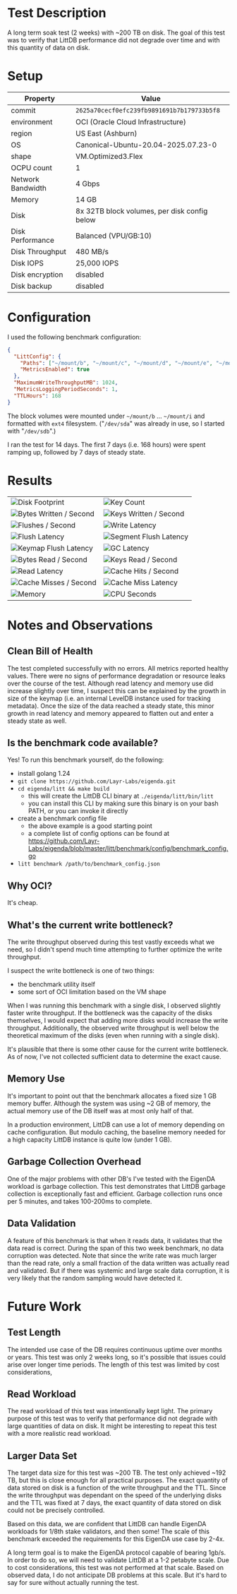 # Test Description

A long term soak test (2 weeks) with ~200 TB on disk. The goal of this test was to verify that LittDB performance
did not degrade over time and with this quantity of data on disk.

# Setup


| Property          | Value                                        | 
|-------------------|----------------------------------------------| 
| commit            | `2625a70cecf0efc239fb9891691b7b179733b5f8`   | 
| environment       | OCI (Oracle Cloud Infrastructure)            |
| region            | US East (Ashburn)                            |
| OS                | Canonical-Ubuntu-20.04-2025.07.23-0          |
| shape             | VM.Optimized3.Flex                           |
| OCPU count        | 1                                            |
| Network Bandwidth | 4 Gbps                                       |
| Memory            | 14 GB                                        |
| Disk              | 8x 32TB block volumes, per disk config below |
| Disk Performance  | Balanced (VPU/GB:10)                         |
| Disk Throughput   | 480 MB/s                                     |
| Disk IOPS         | 25,000 IOPS                                  |
| Disk encryption   | disabled                                     |
| Disk backup       | disabled                                     |

# Configuration

I used the following benchmark configuration:

```json
{
  "LittConfig": {
    "Paths": ["~/mount/b", "~/mount/c", "~/mount/d", "~/mount/e", "~/mount/f", "~/mount/g", "~/mount/h", "~/mount/i"],
    "MetricsEnabled": true
  },
  "MaximumWriteThroughputMB": 1024,
  "MetricsLoggingPeriodSeconds": 1,
  "TTLHours": 168
}
```

The block volumes were mounted under `~/mount/b` ... `~/mount/i` and formatted with `ext4` filesystem. 
("`/dev/sda`" was already in use, so I started with "`/dev/sdb`".)

I ran the test for 14 days. The first 7 days (i.e. 168 hours) were spent ramping up, followed by 7 days of steady state.

# Results

| | |
|---|---|
| ![Disk Footprint](data/disk-footprint.webp) | ![Key Count](data/key-count.webp) |
| ![Bytes Written / Second](data/bytes-written-second.webp) | ![Keys Written / Second](data/keys-written-second.webp) |
| ![Flushes / Second](data/flushes-second.webp) | ![Write Latency](data/write-latency.webp) |
| ![Flush Latency](data/flush-latency.webp) | ![Segment Flush Latency](data/segment-flush-latency.webp) |
| ![Keymap Flush Latency](data/keymap-flush-latency.webp) | ![GC Latency](data/gc-latency.webp) |
| ![Bytes Read / Second](data/bytes-read-second.webp) | ![Keys Read / Second](data/keys-read-second.webp) |
| ![Read Latency](data/read-latency.webp) | ![Cache Hits / Second](data/cache-hits-second.webp) |
| ![Cache Misses / Second](data/cache-misses-second.webp) | ![Cache Miss Latency](data/cache-miss-latency.webp) |
| ![Memory](data/memory.webp) | ![CPU Seconds](data/cpu-seconds.webp) |

# Notes and Observations

## Clean Bill of Health

The test completed successfully with no errors. All metrics reported healthy values. There were no signs of 
performance degradation or resource leaks over the course of the test. Although read latency and memory use did
increase slightly over time, I suspect this can be explained by the growth in size of the keymap (i.e. an internal
LevelDB instance used for tracking metadata). Once the size of the data reached a steady state, this minor growth
in read latency and memory appeared to flatten out and enter a steady state as well.

## Is the benchmark code available?

Yes! To run this benchmark yourself, do the following:

- install golang 1.24
- `git clone https://github.com/Layr-Labs/eigenda.git`
- `cd eigenda/litt && make build`
  - this will create the LittDB CLI binary at `./eigenda/litt/bin/litt`
  - you can install this CLI by making sure this binary is on your bash PATH, or you can invoke it directly
- create a benchmark config file
  - the above example is a good starting point
  - a complete list of config options can be found at https://github.com/Layr-Labs/eigenda/blob/master/litt/benchmark/config/benchmark_config.go
- `litt benchmark /path/to/benchmark_config.json`

## Why OCI?

It's cheap.

## What's the current write bottleneck?

The write throughput observed during this test vastly exceeds what we need, so I didn't spend much time attempting to
further optimize the write throughput.

I suspect the write bottleneck is one of two things:

- the benchmark utility itself
- some sort of OCI limitation based on the VM shape

When I was running this benchmark with a single disk, I observed slightly faster write throughput. If the bottleneck
was the capacity of the disks themselves, I would expect that adding more disks would increase the write throughput.
Additionally, the observed write throughput is well below the theoretical maximum of the disks (even when running with 
a single disk).

It's plausible that there is some other cause for the current write bottleneck. As of now, I've not collected
sufficient data to determine the exact cause.

## Memory Use

It's important to point out that the benchmark allocates a fixed size 1 GB memory buffer. Although the system was using
~2 GB of memory, the actual memory use of the DB itself was at most only half of that.

In a production environment, LittDB can use a lot of memory depending on cache configuration. But modulo caching,
the baseline memory needed for a high capacity LittDB instance is quite low (under 1 GB).

## Garbage Collection Overhead

One of the major problems with other DB's I've tested with the EigenDA workload is garbage collection. This test
demonstrates that LittDB garbage collection is exceptionally fast and efficient. Garbage collection runs once
per 5 minutes, and takes 100-200ms to complete.

## Data Validation

A feature of this benchmark is that when it reads data, it validates that the data read is correct. During the span
of this two week benchmark, no data corruption was detected. Note that since the write rate was much larger than
the read rate, only a small fraction of the data written was actually read and validated. But if there was systemic
and large scale data corruption, it is very likely that the random sampling would have detected it.

# Future Work

## Test Length

The intended use case of the DB requires continuous uptime over months or years. This test was only 2 weeks long, so
it's possible that issues could arise over longer time periods. The length of this test was limited by cost 
considerations,

## Read Workload

The read workload of this test was intentionally kept light. The primary purpose of this test was to verify that
performance did not degrade with large quantities of data on disk. It might be interesting to repeat this test
with a more realistic read workload.

## Larger Data Set

The target data size for this test was ~200 TB. The test only achieved ~192 TB, but this is close enough for all
practical purposes. The exact quantity of data stored on disk is a function of the write throughput and the TTL.
Since the write throughput was dependant on the speed of the underlying disks and the TTL was fixed at 7 days, the
exact quantity of data stored on disk could not be precisely controlled.

Based on this data, we are confident that LittDB can handle EigenDA workloads for 1/8th stake validators, and then some!
The scale of this benchmark exceeded the requirements for this EigenDA use case by 2-4x.

A long term goal is to make the EigenDA protocol capable of bearing 1gb/s. In order to do so, we will need to validate
LittDB at a 1-2 petabyte scale. Due to cost considerations, this test was not performed at that scale. Based on observed
data, I do not anticipate DB problems at this scale. But it's hard to say for sure without actually running the test.